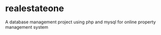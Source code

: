 # realestateone
A database management project using php and mysql for online property management system
